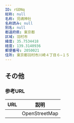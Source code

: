 ```yaml
---
ID: rGDNq
総称: null
名称: 児魂神社
名称読み: null
別名: null
都道府県: 東京都
区域: 羽村市
緯度: 35.7534418
経度: 139.3140936
郵便番号: 2050021
住所: 東京都羽村市川崎４丁目６−１５
---
```


## その他

### 参考URL

| URL | 説明          |
| --- | ------------- |
|     | OpenStreetMap |
